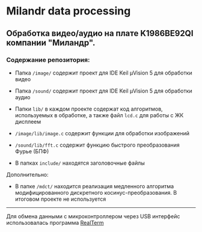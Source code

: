 # Milandr data processing

## Обработка видео/аудио на плате K1986BE92QI компании "Миландр".

### Содержание репозитория:
 * Папка `/image/` содержит проект для IDE Keil μVision 5 для обработки видео
 * Папка `/sound/` содержит проект для IDE Keil μVision 5 для обработки аудио
 * Папки `lib/` в каждом проекте содержат код алгоритмов, используемых в обработке, а также файл `lcd.c` для работы с ЖК дисплеем
 
 * `/image/lib/image.c` содержит функции для обработки изображений
 * `/sound/lib/fft.c` содержит функцию быстрого преобразования Фурье (БПФ)
 
 * В папках `include/` находятся заголовочные файлы

Дополнительно:
 * В папке `/mdct/` находится реализация медленного алгоритма модифицированного дискретного косинус-преобразования. В итоговом проекте не используется

---
Для обмена данными с микроконтроллером через USB интерфейс использовалась программа [RealTerm](https://sourceforge.net/projects/realterm/)
